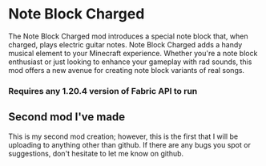 # Note Block Charged

⁤The Note Block Charged mod introduces a special note block that, when charged, plays electric guitar notes. ⁤⁤Note Block Charged adds a handy musical element to your Minecraft experience. ⁤⁤Whether you're a note block enthusiast or just looking to enhance your gameplay with rad sounds, this mod offers a new avenue for creating note block variants of real songs.

### Requires any 1.20.4 version of Fabric API to run



## Second mod I've made
This is my second mod creation; however, this is the first that I will be uploading to anything other than github. If there are any bugs you spot or suggestions, don't hesitate to let me know on github.

